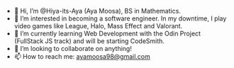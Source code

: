- 👋 Hi, I’m @Hiya-its-Aya (Aya Moosa), BS in Mathematics. 
- 👀 I’m interested in becoming a software engineer. In my downtime, I play video games like League, Halo, Mass Effect and Valorant.
- 🌱 I’m currently learning Web Development with the Odin Project (FullStack JS track) and will be starting CodeSmith. 
- 💞️ I’m looking to collaborate on anything!
- 📫 How to reach me: ayamoosa98@gmail.com

<!---
Hiya-its-Aya/Hiya-its-Aya is a ✨ special ✨ repository because its `README.md` (this file) appears on your GitHub profile.
You can click the Preview link to take a look at your changes.
--->
